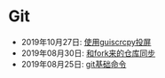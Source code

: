 # Git  
  * 2019年10月27日: [使用guiscrcpy投屏](./2019-10-27-使用guiscrcpy投屏.md)  
  * 2019年08月30日: [和fork来的仓库同步](./2019-08-30-和fork来的仓库同步.md)  
  * 2019年08月25日: [git基础命令](./2019-08-25-git基础命令.md)  
